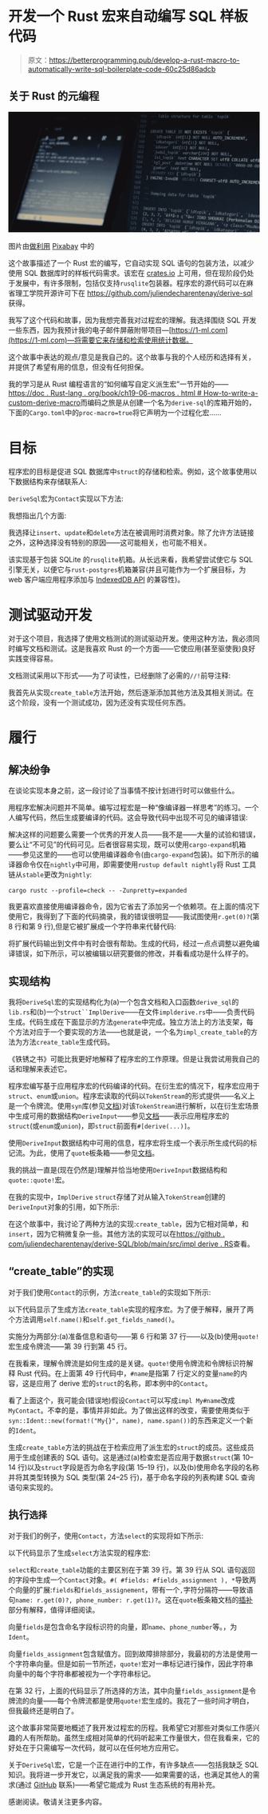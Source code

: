 # 开发一个 Rust 宏来自动编写 SQL 样板代码

> 原文：<https://betterprogramming.pub/develop-a-rust-macro-to-automatically-write-sql-boilerplate-code-60c25d86adcb>

## 关于 Rust 的元编程

![](img/88f7bf865513c921c10bd86fd3d8a25f.png)

图片由[做利用](https://pixabay.com/users/do_exploit-19423556/?utm_source=link-attribution&amp;utm_medium=referral&amp;utm_campaign=image&amp;utm_content=5933101) [Pixabay](https://pixabay.com//?utm_source=link-attribution&amp;utm_medium=referral&amp;utm_campaign=image&amp;utm_content=5933101) 中的

这个故事描述了一个 Rust 宏的编写，它自动实现 SQL 语句的包装方法，以减少使用 SQL 数据库时的样板代码需求。该宏在 [crates.io](https://crates.io/crates/derive-sql) 上可用，但在现阶段仍处于发展中，有许多限制，包括仅支持`rusqlite`包装器。程序宏的源代码可以在麻省理工学院开源许可下在 https://github.com/juliendecharentenay/derive-sql 获得。

我写了这个代码和故事，因为我想完善我对过程宏的理解。我选择围绕 SQL 开发一些东西，因为我预计我的电子邮件屏蔽附带项目—[https://1-ml.com](https://1-ml.com)—将需要它来存储和检索使用统计数据。

这个故事中表达的观点/意见是我自己的。这个故事与我的个人经历和选择有关，并提供了希望有用的信息，但没有任何担保。

我的学习是从 Rust 编程语言的“如何编写自定义派生宏”一节开始的——[https://doc . Rust-lang . org/book/ch19-06-macros . html # How-to-write-a-custom-derive-macro](https://doc.rust-lang.org/book/ch19-06-macros.html#how-to-write-a-custom-derive-macro)而编码之旅是从创建一个名为`derive-sql`的库箱开始的，下面的`Cargo.toml`中的`proc-macro=true`将它声明为一个过程化宏……

# 目标

程序宏的目标是促进 SQL 数据库中`struct`的存储和检索。例如，这个故事使用以下数据结构来存储联系人:

`DeriveSql`宏为`Contact`实现以下方法:

我想指出几个方面:

我选择让`insert`、`update`和`delete`方法在被调用时消费对象。除了允许方法链接之外，这种选择没有特别的原因——这可能相关，也可能不相关。

该实现基于包装 SQLite 的`rusqlite`机箱。从长远来看，我希望尝试使它与 SQL 引擎无关，以便它与`rust-postgres`机箱兼容(并且可能作为一个扩展目标，为 web 客户端应用程序添加与 [IndexedDB API](https://developer.mozilla.org/en-US/docs/Web/API/IndexedDB_API) 的兼容性)。

# 测试驱动开发

对于这个项目，我选择了使用文档测试的测试驱动开发。使用这种方法，我必须同时编写文档和测试。这是我喜欢 Rust 的一个方面——它使应用(甚至驱使我)良好实践变得容易。

文档测试采用以下形式——为了可读性，已经删除了必需的`//!`前导注释:

我首先从实现`create_table`方法开始，然后逐渐添加其他方法及其相关测试。在这个阶段，没有一个测试成功，因为还没有实现任何东西。

# 履行

## 解决纷争

在谈论实现本身之前，这一段讨论了当事情不按计划进行时可以做些什么。

用程序宏解决问题并不简单。编写过程宏是一种“像编译器一样思考”的练习。一个人编写代码，然后生成要编译的代码。这会导致代码中出现不可见的编译错误:

解决这样的问题要么需要一个优秀的开发人员——我不是——大量的试验和错误，要么让“不可见”的代码可见。后者很容易实现，既可以使用`cargo-expand`机箱——参见这里的——也可以使用编译器命令(由`cargo-expand`包装)。如下所示的编译器命令仅在`nightly`中可用，即需要使用`rustup default nightly`将 Rust 工具链从`stable`更改为`nightly`:

```
cargo rustc --profile=check -- -Zunpretty=expanded
```

我更喜欢直接使用编译器命令，因为它省去了添加另一个依赖项。在上面的情况下使用它，我得到了下面的代码摘录，我的错误很明显——我试图使用`r.get(0)?`(第 8 行和第 9 行),但是它被扩展成一个字符串来代替代码:

将扩展代码输出到文件中有时会很有帮助。生成的代码，经过一点点调整以避免编译错误，如下所示，可以被编辑以研究要做的修改，并看看成功是什么样子的。

## 实现结构

我将`DeriveSql`宏的实现结构化为(a)一个包含文档和入口函数`derive_sql`的`lib.rs`和(b)一个`struct``ImplDerive`——在文件`implderive.rs`中——负责代码生成。代码生成在下面显示的方法`generate`中完成。独立方法上的方法支架，每个方法对应于一个要实现的方法——也就是说，一个名为`impl_create_table`的方法为方法`create_table`生成代码。

《铁锈之书》可能比我更好地解释了程序宏的工作原理。但是让我尝试用我自己的话和理解来表述它。

程序宏编写基于应用程序宏的代码编译的代码。在衍生宏的情况下，程序宏应用于`struct`、`enum`或`union`。程序宏读取的代码以`TokenStream`的形式提供——名义上是一个令牌流。使用`syn`库(参见[文档](https://docs.rs/syn/latest/syn/))对该`TokenStream`进行解析，以在衍生宏场景中生成可用的数据结构`DeriveInput`——参见[文档](https://docs.rs/syn/latest/syn/struct.DeriveInput.html)——表示应用程序宏的`struct`(或`enum`或`union`)，即`struct`前面有`#[derive(...)]`。

使用`DeriveInput`数据结构中可用的信息，程序宏将生成一个表示所生成代码的标记流。为此，使用了`quote`板条箱——参见[文档](https://docs.rs/quote/latest/quote/)。

我的挑战一直是(现在仍然是)理解并恰当地使用`DeriveInput`数据结构和`quote::quote!`宏。

在我的实现中，`ImplDerive` `struct`存储了对从输入`TokenStream`创建的`DeriveInput`对象的引用，如下所示:

在这个故事中，我讨论了两种方法的实现:`create_table`，因为它相对简单，和`insert`，因为它稍微复杂一些。其他方法的实现可以在[https://github . com/juliendecharentenay/derive-SQL/blob/main/src/impl derive . RS](https://github.com/juliendecharentenay/derive-sql/blob/main/src/implderive.rs)查看。

## “create_table”的实现

对于我们使用`Contact`的示例，方法`create_table`的实现如下所示:

以下代码显示了生成方法`create_table`实现的程序宏。为了便于解释，展开了两个方法调用`self.name()`和`self.get_fields_named()`。

实施分为两部分:(a)准备信息和语句——第 6 行和第 37 行——以及(b)使用`quote!`宏生成令牌流——第 39 行到第 45 行。

在我看来，理解令牌流是如何生成的是关键。`quote!`使用令牌流和令牌标识符解释 Rust 代码。在上面第 49 行代码中，`#name`是指第 7 行定义的变量`name`的内容，这是应用了 derive 宏的`struct`的名称，即本例中的`Contact`。

看了上面这个，我可能会(错误地)假设`Contact`可以写成`impl My#name`改成`MyContact`。不幸的是，事情并非如此。为了做出这样的改变，需要使用类似于`syn::Ident::new(format!("My{}", name), name.span())`的东西来定义一个新的`Ident`。

生成`create_table`方法的挑战在于检索应用了派生宏的`struct`的成员。这些成员用于生成创建表的 SQL 语句。这是通过(a)检查宏是否应用于数据`struct`(第 10–14 行)以及`struct`字段是否为命名字段(第 15–19 行)，以及(b)使用命名字段的名称并将其类型转换为 SQL 类型(第 24–25 行)，基于命名字段的列表构建 SQL 查询语句来实现的。

## 执行```选择```

对于我们的例子，使用`Contact`，方法`select`的实现将如下所示:

以下代码显示了生成`select`方法实现的程序宏:

`select`和`create_table`功能的主要区别在于第 39 行。第 39 行从 SQL 语句返回的字段中生成一个`Contact`对象。`#( #fields: #fields_assignment ), *`导致两个向量的扩展:`fields`和`fields_assignement`，带有一个`,`字符分隔符——导致语句`name: r.get(0)?, phone_number: r.get(1)?`。这在`quote`板条箱文档的[插补](https://docs.rs/quote/latest/quote/macro.quote.html#interpolation)部分有解释，值得详细阅读。

向量`fields`是包含命名字段标识符的向量，即`name`、`phone_number`等。，为`Ident`。

向量`fields_assignment`包含赋值方。回到故障排除部分，我最初的方法是使用一个字符串向量。但是如前一节所述，`quote!`宏对一串标记进行操作，因此字符串向量中的每个字符串都被视为一个字符串标记。

在第 32 行，上面的代码显示了所选择的方法，其中向量`fields_assignment`是令牌流的向量——每个令牌流都是使用`quote!`宏生成的。我花了一些时间才明白，但我最终还是明白了。

这个故事非常简要地概述了我开发过程宏的历程。我希望它对那些对类似工作感兴趣的人有所帮助。虽然生成相对简单的代码听起来工作量很大，但在我看来，它的好处在于只需编写一次代码，就可以在任何地方应用它。

关于`DeriveSql`宏，它是一个正在进行中的工作，有许多缺点——包括我缺乏 SQL 知识。我将进一步开发它，以满足我的需求——如果需要的话，也满足其他人的需求(通过 [GitHub](https://github.com/juliendecharentenay/derive-sql) 联系)——希望它能成为 Rust 生态系统的有用补充。

感谢阅读。敬请关注更多内容。